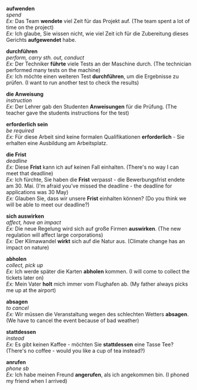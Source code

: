 **aufwenden**  
*spend*  
*Ex:* Das Team **wendete** viel Zeit für das Projekt auf. (The team spent a lot of time on the project)  
*Ex:* Ich glaube, Sie wissen nicht, wie viel Zeit ich für die Zubereitung dieses Gerichts **aufgewendet** habe.

**durchführen**  
*perform, carry sth. out, conduct*  
*Ex:* Der Techniker **führte** viele Tests an der Maschine durch. (The technician performed many tests on the machine)  
*Ex:* Ich möchte einen weiteren Test **durchführen**, um die Ergebnisse zu prüfen. (I want to run another test to check the results)

**die Anweisung**  
*instruction*  
*Ex:* Der Lehrer gab den Studenten **Anweisungen** für die Prüfung. (The teacher gave the students instructions for the test)

**erforderlich sein**  
*be required*  
*Ex:* Für diese Arbeit sind keine formalen Qualifikationen **erforderlich** - Sie erhalten eine Ausbildung am Arbeitsplatz.

**die Frist**  
*deadline*  
*Ex:* Diese **Frist** kann ich auf keinen Fall einhalten. (There's no way I can meet that deadline)  
*Ex:* Ich fürchte, Sie haben die **Frist** verpasst - die Bewerbungsfrist endete am 30. Mai. (I'm afraid you've missed the deadline - the deadline for applications was 30 May)  
*Ex:* Glauben Sie, dass wir unsere **Frist** einhalten können? (Do you think we will be able to meet our deadline?)  

**sich auswirken**  
*affect, have an impact*  
*Ex:* Die neue Regelung wird sich auf große Firmen **auswirken**. (The new regulation will affect large corporations)  
*Ex:* Der Klimawandel **wirkt** sich auf die Natur aus. (Climate change has an impact on nature)

**abholen**  
*collect, pick up*  
*Ex:* Ich werde später die Karten **abholen** kommen. (I will come to collect the tickets later on)  
*Ex:* Mein Vater **holt** mich immer vom Flughafen ab. (My father always picks me up at the airport)  

**absagen**  
*to cancel*  
*Ex:* Wir müssen die Veranstaltung wegen des schlechten Wetters **absagen**. (We have to cancel the event because of bad weather)  

**stattdessen**  
*instead*  
*Ex:* Es gibt keinen Kaffee - möchten Sie **stattdessen** eine Tasse Tee? (There's no coffee - would you like a cup of tea instead?)  

**anrufen**  
*phone sb*  
*Ex:* Ich habe meinen Freund **angerufen**, als ich angekommen bin. (I phoned my friend when I arrived)





